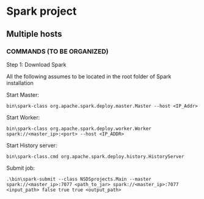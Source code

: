 # Spark project

## Multiple hosts

### COMMANDS (TO BE ORGANIZED)
Step 1: Download Spark

All the following assumes to be located in the root folder of Spark installation

Start Master: 

`bin\spark-class org.apache.spark.deploy.master.Master --host <IP_Addr>`

Start Worker:

`bin\spark-class org.apache.spark.deploy.worker.Worker spark://<master_ip>:<port> --host <IP_ADDR>`

Start History server:

`bin\spark-class.cmd org.apache.spark.deploy.history.HistoryServer`

Submit job:

`.\bin\spark-submit --class NSDSprojects.Main --master spark://<master_ip>:7077 <path_to_jar> spark://<master_ip>:7077 <input_path> false true true <output_path>`
